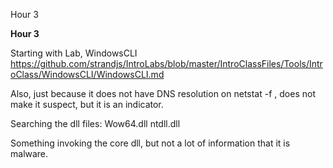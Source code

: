Hour 3

**Hour 3**

Starting with Lab, WindowsCLI
https://github.com/strandjs/IntroLabs/blob/master/IntroClassFiles/Tools/IntroClass/WindowsCLI/WindowsCLI.md

Also, just because it does not have DNS resolution on netstat -f , does not make it suspect, but it is an indicator.

Searching the dll files:
Wow64.dll
ntdll.dll

Something invoking the core dll, but not a lot of information that it is malware.


